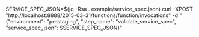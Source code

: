 SERVICE_SPEC_JSON=$(jq -Rsa . example/service_spec.json)
curl -XPOST "http://localhost:8888/2015-03-31/functions/function/invocations" -d "{\"environment\": \"prestaging\", \"step_name\": \"validate_service_spec\", \"service_spec_json\": $SERVICE_SPEC_JSON}"
